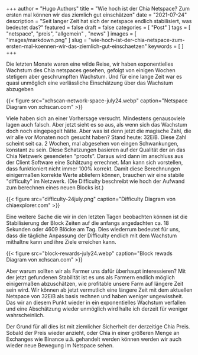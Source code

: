 +++
author = "Hugo Authors"
title = "Wie hoch ist der Chia Netspace? Zum ersten mal können wir das ziemlich gut einschätzen"
date = "2021-07-24"
description = "Seit langer Zeit hat sich der netspace endlich stabilisiert, was bedeutet das?"
featured = false
draft = false
categories = [ "Post" ]
tags = [ "netspace", "preis", "allgemein" , "news" ]
images = [ "images/markdown.png" ]
slug = "wie-hoch-ist-der-chia-netspace-zum-ersten-mal-koennen-wir-das-ziemlich-gut-einschaetzen"
keywords = [ ]
+++

Die letzten Monate waren eine wilde Reise, wir haben exponentielles Wachstum des Chia netspaces gesehen, gefolgt von einigen Wochen stetigem aber geschrumpften Wachstum. Und für eine lange Zeit war es quasi unmöglich eine verlässliche Einschätzung über das Wachstum abzugeben


{{< figure src="xchscan-network-space-july24.webp" caption="Netspace Diagram von xchscan.com" >}}

Viele haben sich an einer Vorhersage versucht. Mindestens genausoviele lagen auch falsch. Aber jetzt sieht es so aus, als wenn sich das Wachstum doch noch eingepegelt hätte. Aber was ist denn jetzt die magische Zahl, die wir alle vor Monaten noch gesucht haben? Stand heute: 32EiB. Diese Zahl scheint seit ca. 2 Wochen, mal abgesehen von eingen Schwankungen, konstant zu sein. Diese Schatzungen basieren auf der Qualität der an das Chia Netzwerk gesendeten "proofs". Daraus wird dann im anschluss aus der Client Software eine Schätzung errechnet. Man kann sich vorstellen, dass funktioniert nicht immer 100% korrekt. Damit diese Berechnungen einigermaßen korrekte Werte abliefern können, brauchen wir eine stabile "difficulty" im Netzwerk. (Die Difficulty beschreibt wie hoch der Aufwand zum berechnen eines neuen Blocks ist.)

{{< figure src="difficulty-24july.png" caption="Difficulty Diagram von chiaexplorer.com" >}}

Eine weitere Sache die wir in den letzten Tagen beobachten können ist die Stabilisierung der Block Zeiten auf die anfangs angedachten ca. 18 Sekunden oder 4609 Blöcke am Tag. Dies wiederrum bedeutet für uns, dass die tägliche Anpassung der Difficulty endlich mit dem Wachstum mithaltne kann und ihre Ziele erreichen kann.

{{< figure src="block-rewards-july24.webp" caption="Block rewads Diagram von xchscan.com" >}}

Aber warum sollten wir als Farmer uns dafür überhaupt interessieren? Mit der jetzt gefundenen Stabilität ist es uns als Farmern endlich möglich einigermaßen abzuschätzen, wie profitable unsere Farm auf längere Zeit sein wird. Wir können ab jetzt vermutlich eine längere Zeit mit dem aktuellen Netspace von 32EiB als basis rechnen und haben weniger ungewissheit. Das wir an diesem Punkt wieder in ein exponentielles Wachstum verfallen und eine Abschätzung wieder unmöglich wird halte ich derzeit für weniger wahrscheinlich.

Der Grund für all dies ist mit ziemlicher Sicherheit der derzeitige Chia Preis. Sobald der Preis wieder anzieht, oder Chia in einer größeren Menge an Exchanges wie Binance u.ä. gehandelt werden können werden wir auch wieder neue Bewegung im Netspace sehen.
